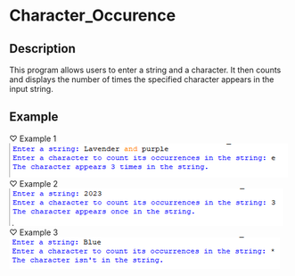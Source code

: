 # Character_Occurence
## Description
This program allows users to enter a string and a character. It then counts and displays the number of times the specified character appears in the input string.
## Example
♡ Example 1  
<img src="example1.png">  
♡ Example 2  
<img src="example2.png">  
♡ Example 3  
<img src="example3.png">  
